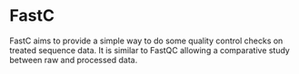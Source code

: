 # FastC
FastC aims to provide a simple way to do some quality control checks on treated sequence data. It is similar to FastQC allowing a comparative study between raw and processed data.
